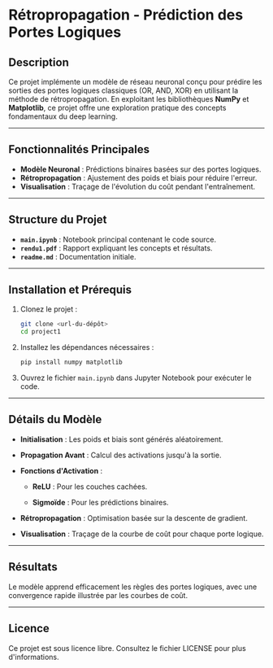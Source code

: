 # Rétropropagation - Prédiction des Portes Logiques

## Description

Ce projet implémente un modèle de réseau neuronal conçu pour prédire les sorties des portes logiques classiques (OR, AND, XOR) en utilisant la méthode de rétropropagation. En exploitant les bibliothèques **NumPy** et **Matplotlib**, ce projet offre une exploration pratique des concepts fondamentaux du deep learning.

---

## Fonctionnalités Principales

- **Modèle Neuronal** : Prédictions binaires basées sur des portes logiques.
- **Rétropropagation** : Ajustement des poids et biais pour réduire l'erreur.
- **Visualisation** : Traçage de l'évolution du coût pendant l'entraînement.

---

## Structure du Projet

- **`main.ipynb`** : Notebook principal contenant le code source.
- **`rendu1.pdf`** : Rapport expliquant les concepts et résultats.
- **`readme.md`** : Documentation initiale.

---

## Installation et Prérequis

1. Clonez le projet :

   ```bash
   git clone <url-du-dépôt>
   cd project1
   ```

2. Installez les dépendances nécessaires :

   ```bash
   pip install numpy matplotlib
   ```

3. Ouvrez le fichier `main.ipynb` dans Jupyter Notebook pour exécuter le code.

---

## Détails du Modèle

- **Initialisation** : Les poids et biais sont générés aléatoirement.
- **Propagation Avant** : Calcul des activations jusqu'à la sortie.
- **Fonctions d'Activation** :
  - **ReLU** : Pour les couches cachées.

  - **Sigmoïde** : Pour les prédictions binaires.

- **Rétropropagation** : Optimisation basée sur la descente de gradient.
- **Visualisation** : Traçage de la courbe de coût pour chaque porte logique.

---

## Résultats

Le modèle apprend efficacement les règles des portes logiques, avec une convergence rapide illustrée par les courbes de coût.

---

## Licence

Ce projet est sous licence libre. Consultez le fichier LICENSE pour plus d'informations.

